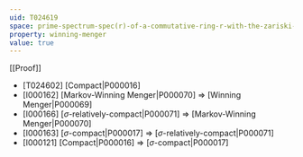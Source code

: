 ```yaml
---
uid: T024619
space: prime-spectrum-spec(r)-of-a-commutative-ring-r-with-the-zariski-topology
property: winning-menger
value: true
---
```

[[Proof]]

* [T024602] [Compact|P000016]
* [I000162] [Markov-Winning Menger|P000070] => [Winning Menger|P000069]
* [I000166] [$\sigma$-relatively-compact|P000071] => [Markov-Winning Menger|P000070]
* [I000163] [$\sigma$-compact|P000017] => [$\sigma$-relatively-compact|P000071]
* [I000121] [Compact|P000016] => [$\sigma$-compact|P000017]

